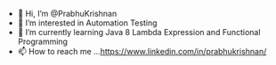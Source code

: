 - 👋 Hi, I’m @PrabhuKrishnan
- 👀 I’m interested in Automation Testing 
- 🌱 I’m currently learning Java 8 Lambda Expression and Functional Programming
- 📫 How to reach me ...https://www.linkedin.com/in/prabhukrishnan/ 

<!---
PrabhuKrishnan/PrabhuKrishnan is a ✨ special ✨ repository because its `README.md` (this file) appears on your GitHub profile.
You can click the Preview link to take a look at your changes.
--->
